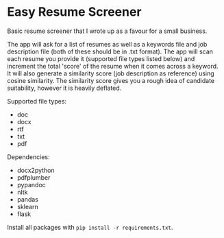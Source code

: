 # Easy Resume Screener

Basic resume screener that I wrote up as a favour for a small business.

The app will ask for a list of resumes as well as a keywords file and job description file (both of these should be in .txt format). The app will scan each resume you provide it (supported file types listed below) and increment the total 'score' of the resume when it comes across a keyword. It will also generate a similarity score (job description as reference) using cosine similarity. The similarity score gives you a rough idea of candidate suitability, however it is heavily deflated.

Supported file types:

- doc
- docx
- rtf
- txt
- pdf

Dependencies:

- docx2python
- pdfplumber
- pypandoc
- nltk
- pandas
- sklearn
- flask

Install all packages with `pip install -r requirements.txt`.
